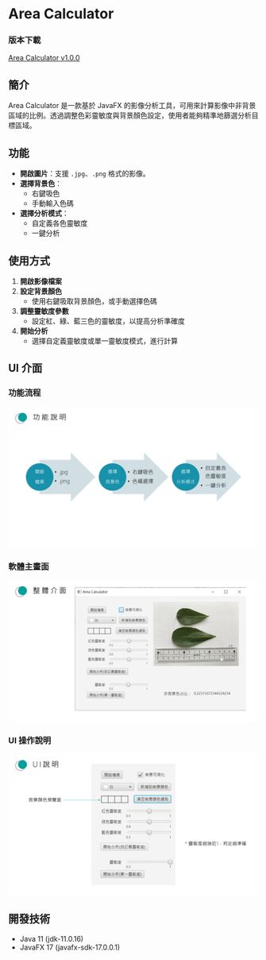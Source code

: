 # Area Calculator
### 版本下載
[Area Calculator v1.0.0](https://github.com/yusinliu822/AreaCalculator/releases/tag/v1.0.0)

## 簡介
Area Calculator 是一款基於 JavaFX 的影像分析工具，可用來計算影像中非背景區域的比例。透過調整色彩靈敏度與背景顏色設定，使用者能夠精準地篩選分析目標區域。

## 功能
- **開啟圖片**：支援 `.jpg`、`.png` 格式的影像。
- **選擇背景色**：
  - 右鍵吸色
  - 手動輸入色碼
- **選擇分析模式**：
  - 自定義各色靈敏度
  - 一鍵分析

## 使用方式
1. **開啟影像檔案**
2. **設定背景顏色**
   - 使用右鍵吸取背景顏色，或手動選擇色碼
3. **調整靈敏度參數**
   - 設定紅、綠、藍三色的靈敏度，以提高分析準確度
4. **開始分析**
   - 選擇自定義靈敏度或單一靈敏度模式，進行計算

## UI 介面
### 功能流程
![功能流程](./image/actions.png)

### 軟體主畫面
![軟體主畫面](./image/ui_demo.PNG)

### UI 操作說明
![UI 操作說明](./image/ui_intro.PNG)

## 開發技術
- Java 11 (jdk-11.0.16)
- JavaFX 17 (javafx-sdk-17.0.0.1)
